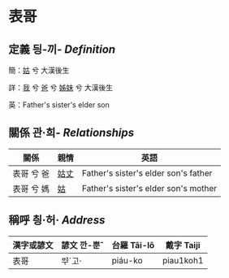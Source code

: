 # 表哥
## 定義 딍-끼- _Definition_
簡：[姑](member12.md) 兮 大漢後生

詳：[我](member1.md) 兮 [爸](member2.md) 兮 [姊妹](member12.md) 兮 大漢後生

英：Father's sister's elder son

## 關係 관·희- _Relationships_

關係 | 親情 | 英語
--- | --- | --- 
表哥 兮 爸 | [姑丈](member43.md) | Father's sister's elder son's father
表哥 兮 媽 | [姑](member12.md) | Father's sister's elder son's mother


## 稱呼 칑·허· _Address_

漢字或諺文 | 諺文 깐-뿐ˆ | 台羅 Tâi-lô | 戴字 Taiji
--- | --- | --- | --- 
表哥 | ᄇᆤˊ고· | piáu-ko | piau1koh1 
